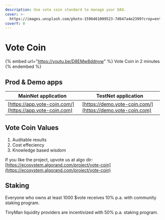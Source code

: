 ```yaml
---
description: Use vote coin standard to manage your DAO.
cover: >-
  https://images.unsplash.com/photo-1596461009523-7d647a4e2399?crop=entropy&cs=srgb&fm=jpg&ixid=MnwxOTcwMjR8MHwxfHNlYXJjaHwzfHx3aXNkb218ZW58MHx8fHwxNjM4NDc2MTY3&ixlib=rb-1.2.1&q=85
coverY: 0
---
```


# Vote Coin

{% embed url="https://youtu.be/D8EMw8ddnyw" %}
Vote Coin in 2 minutes
{% endembed %}

## Prod & Demo apps

| MainNet application                                     | TestNet application                                       |
| ------------------------------------------------------- | --------------------------------------------------------- |
| [https://app.vote-coin.com/](https://app.vote-coin.com) | [https://demo.vote-coin.com/](https://demo.vote-coin.com) |

## Vote Coin Values

1. Auditable results
2. Cost effeciency
3. Knowledge based wisdom

If you like the project, upvote us at algo dir: [https://ecosystem.algorand.com/project/vote-coin](https://ecosystem.algorand.com/project/vote-coin)

## Staking

Everyone who owns at least 1000 $vote receives 10% p.a. with community staking program.

TinyMan liquidity providers are incentivized with 50% p.a. staking program.

